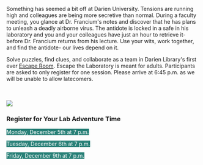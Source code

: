 <div class="row margin-bottom">
<div class="col-md-8">

Something has seemed a bit off at Darien University. Tensions are running high and colleagues are being more secretive than normal. During a faculty meeting, you glance at Dr. Francium's notes and discover that he has plans to unleash a deadly airborne virus. The antidote is locked in a safe in his laboratory and you and your colleagues have just an hour to retrieve it- before Dr. Francium returns from his lecture. Use your wits, work together, and find the antidote- our lives depend on it.

Solve puzzles, find clues, and collaborate as a team in Darien Library's first ever [Escape Room](http://www.nytimes.com/2014/06/04/arts/video-games/in-escape-rooms-video-games-meet-real-life.html "Escape Room"). Escape the Laboratory is meant for adults. Participants are asked to only register for one session. Please arrive at 6:45 p.m. as we will be unable to allow latecomers.

<br />
<br />

</div>
<div class="col-md-4">
<img class="img-responsive center-block" src="/uploads/departments/mallory/play/escape_web_no_bkg.jpg" />
</div>
</div>

<div class="row margin-bottom-30">
<div class="col-md-4">

### Register for Your Lab Adventure Time

</div>
</div>

<div class="row">
<div class="col-md-4">

<a href="/event/622" class="btn-u btn-u-lg btn-u-dark-blue" style="text-decoration:none; background:#2a8178;color:#fff;">Monday, December 5th at 7 p.m.</a>


</div>
<div class="col-md-4">

<a href="/event/623" class="btn-u btn-u-lg btn-u-dark-blue" style="text-decoration:none; background:#2a8178;color:#fff;">Tuesday, December 6th at 7 p.m.</a>

</div>

<div class="col-md-4">
	
<a href="/event/624" class="btn-u btn-u-lg btn-u-dark-blue" style="text-decoration:none; background:#2a8178;color:#fff;">Friday, December 9th at 7 p.m.</a>


</div>

</div>